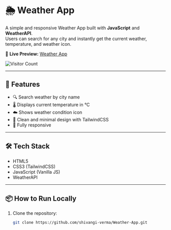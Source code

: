 # 🌦️ Weather App

A simple and responsive Weather App built with **JavaScript** and **WeatherAPI**.  
Users can search for any city and instantly get the current weather, temperature, and weather icon.  

🔗 **Live Preview:** [Weather App](https://shivangi-verma.github.io/Weather-App/)

![Visitor Count](https://visitor-badge.laobi.icu/badge?page_id=shivangi-verma.Weather-App)

---

## 🚀 Features
- 🔍 Search weather by city name
- 🌡️ Displays current temperature in °C
- ☁️ Shows weather condition icon
- 🎨 Clean and minimal design with TailwindCSS
- 📱 Fully responsive

---

## 🛠️ Tech Stack
- HTML5
- CSS3 (TailwindCSS)
- JavaScript (Vanilla JS)
- WeatherAPI

---

## 📦 How to Run Locally
1. Clone the repository:
   ```bash
   git clone https://github.com/shivangi-verma/Weather-App.git
